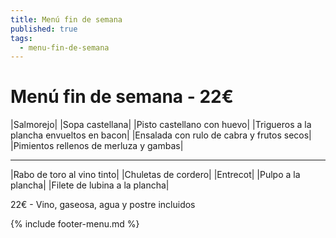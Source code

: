 ```yaml
---
title: Menú fin de semana
published: true
tags:
  - menu-fin-de-semana
---
```


# Menú fin de semana - 22€

|Salmorejo|
|Sopa castellana|
|Pisto castellano con huevo|
|Trigueros a la plancha envueltos en bacon|
|Ensalada con rulo de cabra y frutos secos|
|Pimientos rellenos de merluza y gambas|

------

|Rabo de toro al vino tinto|
|Chuletas de cordero|
|Entrecot|
|Pulpo a la plancha|
|Filete de lubina a la plancha|

22€ - Vino, gaseosa, agua y postre incluidos

{% include footer-menu.md %}
